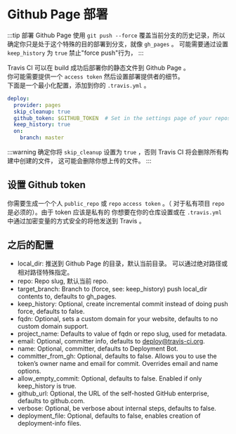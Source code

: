 # Github Page 部署
:::tip
部署 Github Page 使用 `git push --force` 覆盖当前分支的历史记录，所以确定你只是处于这个特殊的目的部署到分支，就像 `gh_pages` 。
可能需要通过设置 `keep_history` 为 `true` 禁止"force push"行为，
:::

Travis CI 可以在 build 成功后部署你的静态文件到 Github Page 。</br>
你可能需要提供一个 `access token` 然后设置部署提供者的细节。 </br>
下面是一个最小化配置，添加到你的 `.travis.yml` 。

```yml
deploy:
  provider: pages
  skip_cleanup: true
  github_token: $GITHUB_TOKEN  # Set in the settings page of your repository, as a secure variable
  keep_history: true
  on:
    branch: master
```
:::warning
确定你将 `skip_cleanup` 设置为 `true` ，否则 Travis CI 将会删除所有构建中创建的文件， 这可能会删除你想上传的文件。
:::

## 设置 Github token
你需要生成一个个人 `public_repo` 或 `repo` `access token` 。（ 对于私有项目 `repo` 是必须的）。由于 token 应该是私有的
你想要在你的仓库设置或在 `.travis.yml` 中通过加密变量的方式安全的将他发送到  Travis 。

## 之后的配置
- local_dir: 推送到 Github Page 的目录，默认当前目录。 可以通过绝对路径或相对路径特殊指定。
- repo: Repo slug, 默认当前 repo.
- target_branch: Branch to (force, see: keep_history) push local_dir contents to, defaults to gh_pages.
- keep_history: Optional, create incremental commit instead of doing push force, defaults to false.
- fqdn: Optional, sets a custom domain for your website, defaults to no custom domain support.
- project_name: Defaults to value of fqdn or repo slug, used for metadata.
- email: Optional, committer info, defaults to deploy@travis-ci.org.
- name: Optional, committer, defaults to Deployment Bot.
- committer_from_gh: Optional, defaults to false. Allows you to use the token’s owner name and email for commit. Overrides email and name options.
- allow_empty_commit: Optional, defaults to false. Enabled if only keep_history is true.
- github_url: Optional, the URL of the self-hosted GitHub enterprise, defaults to github.com.
- verbose: Optional, be verbose about internal steps, defaults to false.
- deployment_file: Optional, defaults to false, enables creation of deployment-info files.